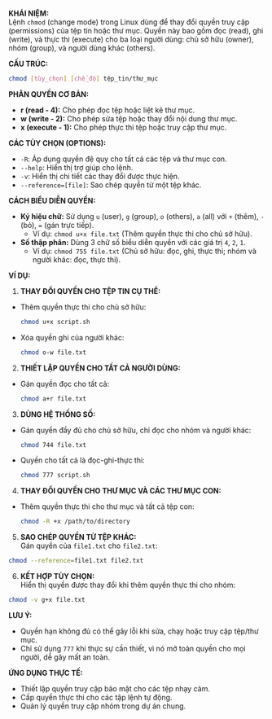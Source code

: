 **KHÁI NIỆM:**  
Lệnh `chmod` (change mode) trong Linux dùng để thay đổi quyền truy cập (permissions) của tệp tin hoặc thư mục. Quyền này bao gồm đọc (read), ghi (write), và thực thi (execute) cho ba loại người dùng: chủ sở hữu (owner), nhóm (group), và người dùng khác (others).  

**CẤU TRÚC:**  
```bash
chmod [tùy_chọn] [chế_độ] tệp_tin/thư_mục
```

**PHÂN QUYỀN CƠ BẢN:**  
- **r (read - 4):** Cho phép đọc tệp hoặc liệt kê thư mục.  
- **w (write - 2):** Cho phép sửa tệp hoặc thay đổi nội dung thư mục.  
- **x (execute - 1):** Cho phép thực thi tệp hoặc truy cập thư mục.  

**CÁC TÙY CHỌN (OPTIONS):**  
- `-R`: Áp dụng quyền đệ quy cho tất cả các tệp và thư mục con.  
- `--help`: Hiển thị trợ giúp cho lệnh.  
- `-v`: Hiển thị chi tiết các thay đổi được thực hiện.  
- `--reference=[file]`: Sao chép quyền từ một tệp khác.  

**CÁCH BIỂU DIỄN QUYỀN:**  
- **Ký hiệu chữ:** Sử dụng `u` (user), `g` (group), `o` (others), `a` (all) với `+` (thêm), `-` (bỏ), `=` (gán trực tiếp).  
  - Ví dụ: `chmod u+x file.txt` (Thêm quyền thực thi cho chủ sở hữu).  
- **Số thập phân:** Dùng 3 chữ số biểu diễn quyền với các giá trị `4`, `2`, `1`.  
  - Ví dụ: `chmod 755 file.txt` (Chủ sở hữu: đọc, ghi, thực thi; nhóm và người khác: đọc, thực thi).  

**VÍ DỤ:**  

1. **THAY ĐỔI QUYỀN CHO TỆP TIN CỤ THỂ:**  
- Thêm quyền thực thi cho chủ sở hữu:  
  ```bash
  chmod u+x script.sh
  ```
- Xóa quyền ghi của người khác:  
  ```bash
  chmod o-w file.txt
  ```

2. **THIẾT LẬP QUYỀN CHO TẤT CẢ NGƯỜI DÙNG:**  
- Gán quyền đọc cho tất cả:  
  ```bash
  chmod a+r file.txt
  ```

3. **DÙNG HỆ THỐNG SỐ:**  
- Gán quyền đầy đủ cho chủ sở hữu, chỉ đọc cho nhóm và người khác:  
  ```bash
  chmod 744 file.txt
  ```
- Quyền cho tất cả là đọc-ghi-thực thi:  
  ```bash
  chmod 777 script.sh
  ```

4. **THAY ĐỔI QUYỀN CHO THƯ MỤC VÀ CÁC THƯ MỤC CON:**  
- Thêm quyền thực thi cho thư mục và tất cả tệp con:  
  ```bash
  chmod -R +x /path/to/directory
  ```

5. **SAO CHÉP QUYỀN TỪ TỆP KHÁC:**  
Gán quyền của `file1.txt` cho `file2.txt`:  
```bash
chmod --reference=file1.txt file2.txt
```

6. **KẾT HỢP TÙY CHỌN:**  
Hiển thị quyền được thay đổi khi thêm quyền thực thi cho nhóm:  
```bash
chmod -v g+x file.txt
```

**LƯU Ý:**  
- Quyền hạn không đủ có thể gây lỗi khi sửa, chạy hoặc truy cập tệp/thư mục.  
- Chỉ sử dụng `777` khi thực sự cần thiết, vì nó mở toàn quyền cho mọi người, dễ gây mất an toàn.  

**ỨNG DỤNG THỰC TẾ:**  
- Thiết lập quyền truy cập bảo mật cho các tệp nhạy cảm.  
- Cấp quyền thực thi cho các tập lệnh tự động.  
- Quản lý quyền truy cập nhóm trong dự án chung.  
